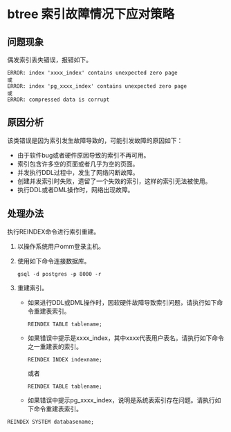 # btree 索引故障情况下应对策略<a name="ZH-CN_TOPIC_0291615109"></a>

## 问题现象<a name="section14883333175911"></a>

偶发索引丢失错误，报错如下。

```
ERROR: index 'xxxx_index' contains unexpected zero page
或
ERROR: index 'pg_xxxx_index' contains unexpected zero page
或
ERROR: compressed data is corrupt
```

## 原因分析<a name="section14246173814590"></a>

该类错误是因为索引发生故障导致的，可能引发故障的原因如下：

-   由于软件bug或者硬件原因导致的索引不再可用。
-   索引包含许多空的页面或者几乎为空的页面。
-   并发执行DDL过程中，发生了网络闪断故障。
-   创建并发索引时失败，遗留了一个失效的索引，这样的索引无法被使用。
-   执行DDL或者DML操作时，网络出现故障。

## 处理办法<a name="section237115426595"></a>

执行REINDEX命令进行索引重建。

1.  以操作系统用户omm登录主机。
2.  使用如下命令连接数据库。

    ```
    gsql -d postgres -p 8000 -r
    ```

3.  重建索引。
    -   如果进行DDL或DML操作时，因软硬件故障导致索引问题，请执行如下命令重建表索引。

        ```
        REINDEX TABLE tablename;
        ```

    -   如果错误中提示是xxxx\_index，其中xxxx代表用户表名。请执行如下命令之一重建表的索引。

        ```
        REINDEX INDEX indexname;
        ```

        或者

        ```
        REINDEX TABLE tablename;
        ```

    -   如果错误中提示pg\_xxxx\_index，说明是系统表索引存在问题。请执行如下命令重建表索引。

```
REINDEX SYSTEM databasename;
```
